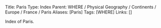 Title: Paris
Type: Index
Parent: WHERE / Physical Geography / Continents / Europe / France / Paris
Aliases: [Paris]
Tags: [WHERE]
Links: []

Index of Paris.
